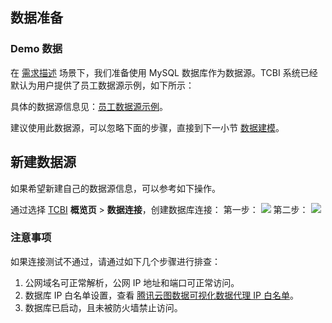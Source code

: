 ## 数据准备
### Demo 数据

在 [需求描述](https://cloud.tencent.com/document/product/665/72252) 场景下，我们准备使用 MySQL 数据库作为数据源。TCBI 系统已经默认为用户提供了员工数据源示例，如下所示：

具体的数据源信息见：[员工数据源示例](https://cloud.tencent.com/document/product/665/72257)。

建议使用此数据源，可以忽略下面的步骤，直接到下一小节 [数据建模](https://cloud.tencent.com/document/product/665/72254)。

## 新建数据源

如果希望新建自己的数据源信息，可以参考如下操作。

通过选择 [TCBI](https://yuntu.cloud.tencent.com/bi/home) **概览页** > **数据连接**，创建数据库连接：
第一步：
![](https://qcloudimg.tencent-cloud.cn/raw/6fadd34b40606c54d8fbcb99f6295ce1.png)
第二步：
![](https://qcloudimg.tencent-cloud.cn/raw/eaeeef45f96e975fb72986a3990621de.png)

### 注意事项
如果连接测试不通过，请通过如下几个步骤进行排查：

1. 公网域名可正常解析，公网 IP 地址和端口可正常访问。
2. 数据库 IP 白名单设置，查看 [腾讯云图数据可视化数据代理 IP 白名单](https://cloud.tencent.com/document/product/665/42131)。
3. 数据库已启动，且未被防火墙禁止访问。
